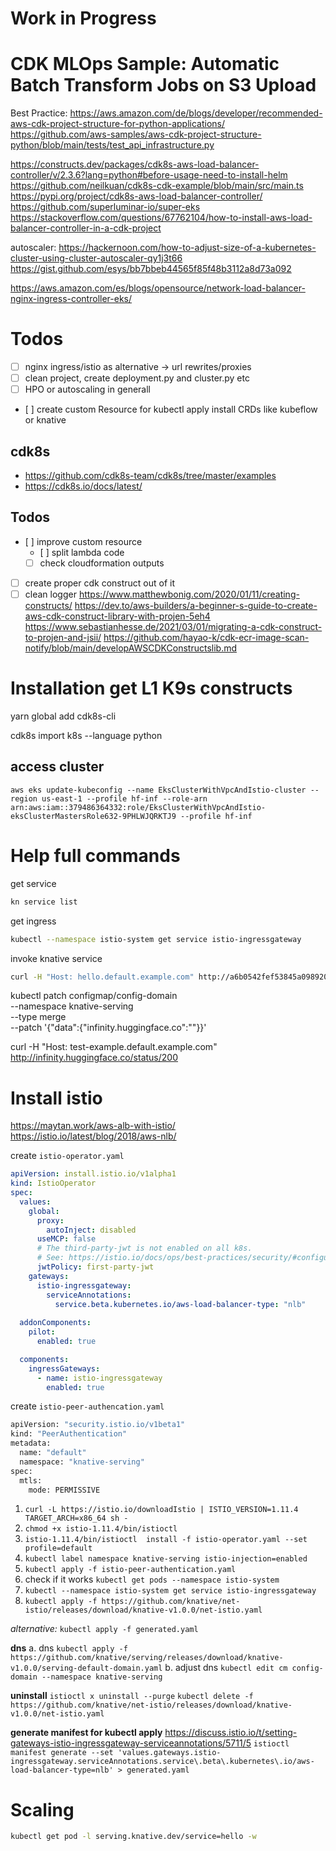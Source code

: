 # Work in Progress
# CDK MLOps Sample: Automatic Batch Transform Jobs on S3 Upload

Best Practice: https://aws.amazon.com/de/blogs/developer/recommended-aws-cdk-project-structure-for-python-applications/
https://github.com/aws-samples/aws-cdk-project-structure-python/blob/main/tests/test_api_infrastructure.py

https://constructs.dev/packages/cdk8s-aws-load-balancer-controller/v/2.3.6?lang=python#before-usage-need-to-install-helm
https://github.com/neilkuan/cdk8s-cdk-example/blob/main/src/main.ts
https://pypi.org/project/cdk8s-aws-load-balancer-controller/
https://github.com/superluminar-io/super-eks
https://stackoverflow.com/questions/67762104/how-to-install-aws-load-balancer-controller-in-a-cdk-project

autoscaler: https://hackernoon.com/how-to-adjust-size-of-a-kubernetes-cluster-using-cluster-autoscaler-qy1j3t66
https://gist.github.com/esys/bb7bbeb44565f85f48b3112a8d73a092

https://aws.amazon.com/es/blogs/opensource/network-load-balancer-nginx-ingress-controller-eks/


# Todos

- [ ] nginx ingress/istio as alternative -> url rewrites/proxies
- [ ] clean project, create deployment.py and cluster.py etc
- [ ] HPO or autoscaling in generall
- [ ] create custom Resource for kubectl apply install CRDs like kubeflow or knative
## cdk8s

* https://github.com/cdk8s-team/cdk8s/tree/master/examples
* https://cdk8s.io/docs/latest/
## Todos 

- [ ] improve custom resource
  - [ ] split lambda code
  - [ ] check cloudformation outputs
- [ ] create proper cdk construct out of it
- [ ] clean logger
https://www.matthewbonig.com/2020/01/11/creating-constructs/
https://dev.to/aws-builders/a-beginner-s-guide-to-create-aws-cdk-construct-library-with-projen-5eh4
https://www.sebastianhesse.de/2021/03/01/migrating-a-cdk-construct-to-projen-and-jsii/
https://github.com/hayao-k/cdk-ecr-image-scan-notify/blob/main/developAWSCDKConstructslib.md

# Installation get L1 K9s constructs
yarn global add cdk8s-cli

cdk8s import k8s --language python



## access cluster

```
aws eks update-kubeconfig --name EksClusterWithVpcAndIstio-cluster --region us-east-1 --profile hf-inf --role-arn arn:aws:iam::379486364332:role/EksClusterWithVpcAndIstio-eksClusterMastersRole632-9PHLWJQRKTJ9 --profile hf-inf
```








# Help full commands

get service
```Bash
kn service list
```

get ingress 
```Bash
kubectl --namespace istio-system get service istio-ingressgateway
```
invoke knative service 
```bash
curl -H "Host: hello.default.example.com" http://a6b0542fef53845a0989205336adac53-1438702126.us-east-1.elb.amazonaws.com -v
```

kubectl patch configmap/config-domain \
  --namespace knative-serving \
  --type merge \
  --patch '{"data":{"infinity.huggingface.co":""}}'


curl -H "Host: test-example.default.example.com" http://infinity.huggingface.co/status/200






# Install istio


https://maytan.work/aws-alb-with-istio/
https://istio.io/latest/blog/2018/aws-nlb/



create `istio-operator.yaml`
```yaml
apiVersion: install.istio.io/v1alpha1
kind: IstioOperator
spec:
  values:
    global:
      proxy:
        autoInject: disabled
      useMCP: false
      # The third-party-jwt is not enabled on all k8s.
      # See: https://istio.io/docs/ops/best-practices/security/#configure-third-party-service-account-tokens
      jwtPolicy: first-party-jwt
    gateways:
      istio-ingressgateway:
        serviceAnnotations:
          service.beta.kubernetes.io/aws-load-balancer-type: "nlb"
          
  addonComponents:
    pilot:
      enabled: true

  components:
    ingressGateways:
      - name: istio-ingressgateway
        enabled: true
```

create `istio-peer-authencation.yaml`

```bash
apiVersion: "security.istio.io/v1beta1"
kind: "PeerAuthentication"
metadata:
  name: "default"
  namespace: "knative-serving"
spec:
  mtls:
    mode: PERMISSIVE
```


1. `curl -L https://istio.io/downloadIstio | ISTIO_VERSION=1.11.4 TARGET_ARCH=x86_64 sh -`
2. `chmod +x istio-1.11.4/bin/istioctl`
3. `istio-1.11.4/bin/istioctl  install -f istio-operator.yaml --set profile=default`
4. `kubectl label namespace knative-serving istio-injection=enabled`
5. `kubectl apply -f istio-peer-authentication.yaml`
6. check if it works `kubectl get pods --namespace istio-system`
7. `kubectl --namespace istio-system get service istio-ingressgateway`
8. `kubectl apply -f https://github.com/knative/net-istio/releases/download/knative-v1.0.0/net-istio.yaml`

_alternative:_
`kubectl apply -f generated.yaml`


**dns**
a. dns `kubectl apply -f https://github.com/knative/serving/releases/download/knative-v1.0.0/serving-default-domain.yaml`
b. adjust dns `kubectl edit cm config-domain --namespace knative-serving`

**uninstall**
`istioctl x uninstall --purge`
`kubectl delete -f https://github.com/knative/net-istio/releases/download/knative-v1.0.0/net-istio.yaml`

**generate manifest for kubectl apply**
https://discuss.istio.io/t/setting-gateways-istio-ingressgateway-serviceannotations/5711/5
`istioctl manifest generate --set 'values.gateways.istio-ingressgateway.serviceAnnotations.service\.beta\.kubernetes\.io/aws-load-balancer-type=nlb' > generated.yaml`

# Scaling

```bash
kubectl get pod -l serving.knative.dev/service=hello -w
```

```bash

```